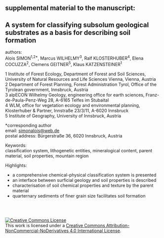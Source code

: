 ## supplemental material to the manuscript:

## A system for classifying subsolum geological substrates as a basis for describing soil formation

authors:   
Alois SIMON<sup>1,2*</sup>, Marcus WILHELMY<sup>3</sup>, Ralf KLOSTERHUBER<sup>4</sup>, Elena COCUZZA<sup>2</sup>, 
Clemens GEITNER<sup>5</sup>, Klaus KATZENSTEINER<sup>1</sup>

1 Institute of Forest Ecology, Department of Forest and Soil Sciences, University of Natural Resources and Life Sciences Vienna, 
Vienna, Austria  
2 Department of Forest Planning, Forest Administration Tyrol, Office of the Tyrolean government, Innsbruck, Austria  
3 alpECON Wilhelmy Geology, engineering office for earth sciences, Franz-de-Paula-Penz-Weg 28, A-6165 Telfes im Stubaital  
4 WLM, office for vegetation ecology and environmental planning, Klosterhuber & Partner, Innstraße 23/3/11, 
A-6020 Innsbruck  
5 Institute of Geography, University of Innsbruck, Austria

*corresponding author   
email: simonalois@web.de  
postal address: Bürgerstraße 36, 6020 Innsbruck, Austria  



Keywords:  
classification system, lithogenetic entities, mineralogical content, parent material, soil properties, mountain region 

Highlights:
-	a comprehensive chemical-physical classification system is presented
-	an interface between surficial geology and soil properties is described
-	characterisation of soil chemical properties and texture by the parent material 
-	quarternary sediments of finer grain size facilitates soil formation  

<br>
<br>

<a rel="license" href="http://creativecommons.org/licenses/by-nc-nd/4.0/"><img alt="Creative Commons License" style="border-width:0" src="https://i.creativecommons.org/l/by-nc-nd/4.0/88x31.png" /></a><br />This work is licensed under a <a rel="license" href="http://creativecommons.org/licenses/by-nc-nd/4.0/">Creative Commons Attribution-NonCommercial-NoDerivatives 4.0 International License</a>.
